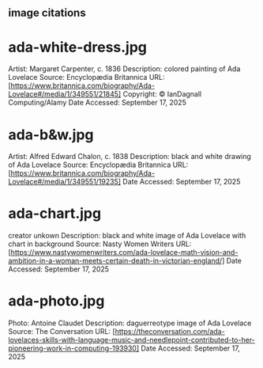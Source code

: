 ## image citations

# ada-white-dress.jpg
Artist: Margaret Carpenter, c. 1836
Description: colored painting of Ada Lovelace
Source: Encyclopædia Britannica
URL: [https://www.britannica.com/biography/Ada-Lovelace#/media/1/349551/21845]
Copyright: © IanDagnall Computing/Alamy
Date Accessed: September 17, 2025

# ada-b&w.jpg
Artist: Alfred Edward Chalon, c. 1838
Description: black and white drawing of Ada Lovelace
Source: Encyclopædia Britannica
URL: [https://www.britannica.com/biography/Ada-Lovelace#/media/1/349551/19235]
Date Accessed: September 17, 2025

# ada-chart.jpg
creator unkown
Description: black and white image of Ada Lovelace with chart in background
Source: Nasty Women Writers
URL: [https://www.nastywomenwriters.com/ada-lovelace-math-vision-and-ambition-in-a-woman-meets-certain-death-in-victorian-england/]
Date Accessed: September 17, 2025

# ada-photo.jpg
Photo: Antoine Claudet
Description: daguerreotype image of Ada Lovelace
Source: The Conversation
URL: [https://theconversation.com/ada-lovelaces-skills-with-language-music-and-needlepoint-contributed-to-her-pioneering-work-in-computing-193930]
Date Accessed: September 17, 2025